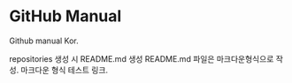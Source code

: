 # GitHub Manual
Github manual Kor.

repositories 생성 시 README.md 생성
README.md 파일은 마크다운형식으로 작성.
마크다운 형식 테스트 링크.
